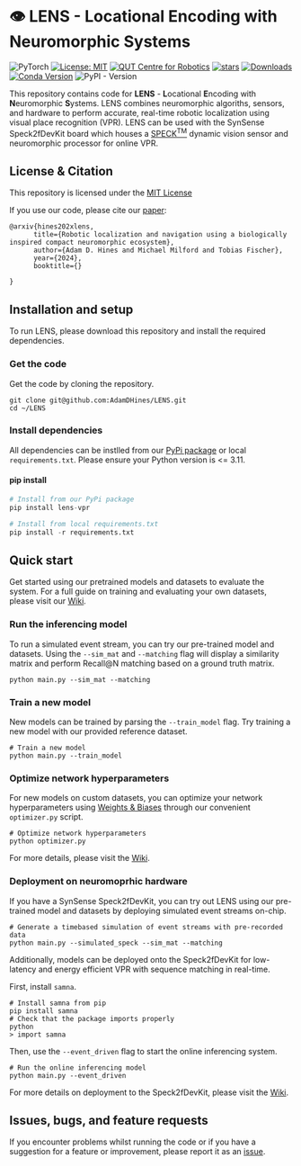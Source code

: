 # :eye: LENS - Locational Encoding with Neuromorphic Systems
![PyTorch](https://img.shields.io/badge/PyTorch-%23EE4C2C.svg?style=for-the-badge&logo=PyTorch&logoColor=white)
[![License: MIT](https://img.shields.io/badge/License-MIT-yellow.svg?style=flat-square)](https://creativecommons.org/licenses/by-nc-sa/4.0/)
[![QUT Centre for Robotics](https://img.shields.io/badge/collection-QUT%20Robotics-%23043d71?style=flat-square)](https://qcr.ai)
[![stars](https://img.shields.io/github/stars/AdamDHines/LENS.svg?style=flat-square)](https://github.com/AdamDHines/LENS/stargazers)
[![Downloads](https://static.pepy.tech/badge/lens-vpr)](https://pepy.tech/project/lens-vpr)
[![Conda Version](https://img.shields.io/conda/vn/conda-forge/lens-vpr.svg)](https://anaconda.org/conda-forge/lens-vpr)
![PyPI - Version](https://img.shields.io/pypi/v/lens-vpr)

This repository contains code for **LENS** - **L**ocational **E**ncoding with **N**euromorphic **S**ystems. LENS combines neuromorphic algoriths, sensors, and hardware to perform accurate, real-time robotic localization using visual place recognition (VPR). LENS can be used with the SynSense Speck2fDevKit board which houses a [SPECK<sup>TM</sup>](https://www.synsense.ai/products/speck-2/) dynamic vision sensor and neuromorphic processor for online VPR.

## License & Citation
This repository is licensed under the [MIT License](./LICENSE)

If you use our code, please cite our [paper]():
```
@arxiv{hines202xlens,
      title={Robotic localization and navigation using a biologically inspired compact neuromorphic ecosystem}, 
      author={Adam D. Hines and Michael Milford and Tobias Fischer},
      year={2024},
      booktitle={}
      
}
```

## Installation and setup
To run LENS, please download this repository and install the required dependencies.

### Get the code
Get the code by cloning the repository.
```console
git clone git@github.com:AdamDHines/LENS.git
cd ~/LENS
```

### Install dependencies
All dependencies can be instlled from our [PyPi package]() or local `requirements.txt`. Please ensure your Python version is <= 3.11.

#### pip install
```python
# Install from our PyPi package
pip install lens-vpr

# Install from local requirements.txt
pip install -r requirements.txt
```

## Quick start
Get started using our pretrained models and datasets to evaluate the system. For a full guide on training and evaluating your own datasets, please visit our [Wiki](https://github.com/AdamDHines/LENS/wiki).

### Run the inferencing model
To run a simulated event stream, you can try our pre-trained model and datasets. Using the `--sim_mat` and `--matching` flag will display a similarity matrix and perform Recall@N matching based on a ground truth matrix.

```console
python main.py --sim_mat --matching
```

### Train a new model
New models can be trained by parsing the `--train_model` flag. Try training a new model with our provided reference dataset.

```console
# Train a new model
python main.py --train_model
```

### Optimize network hyperparameters
For new models on custom datasets, you can optimize your network hyperparameters using [Weights & Biases](https://wandb.ai/site) through our convenient `optimizer.py` script.

```console
# Optimize network hyperparameters
python optimizer.py
```

For more details, please visit the [Wiki](https://github.com/AdamDHines/LENS/wiki/Setting-up-and-using-the-optimizer).

### Deployment on neuromoprhic hardware
If you have a SynSense Speck2fDevKit, you can try out LENS using our pre-trained model and datasets by deploying simulated event streams on-chip.

```console
# Generate a timebased simulation of event streams with pre-recorded data
python main.py --simulated_speck --sim_mat --matching
```

Additionally, models can be deployed onto the Speck2fDevKit for low-latency and energy efficient VPR with sequence matching in real-time.

First, install `samna`.

```console
# Install samna from pip
pip install samna
# Check that the package imports properly
python
> import samna
```

Then, use the `--event_driven` flag to start the online inferencing system.

```console
# Run the online inferencing model
python main.py --event_driven
```

For more details on deployment to the Speck2fDevKit, please visit the [Wiki](https://github.com/AdamDHines/LENS/wiki/Deploying-to-Speck2fDevKit).


## Issues, bugs, and feature requests
If you encounter problems whilst running the code or if you have a suggestion for a feature or improvement, please report it as an [issue](https://github.com/AdamDHines/VPRTempoNeuro/issues).
